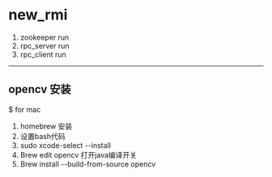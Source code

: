 # new_rmi

1. zookeeper run
2. rpc_server run
3. rpc_client run

----

## opencv 安装 
$ for mac
1. homebrew 安装
2. 设置bash代码
3. sudo xcode-select --install
4. Brew edit opencv  打开java编译开关
5. Brew install --build-from-source opencv

